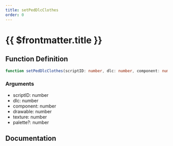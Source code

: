 ```yaml
---
title: setPedDlcClothes
order: 0
---
```


# {{ $frontmatter.title }}

## Function Definition

```ts
function setPedDlcClothes(scriptID: number, dlc: number, component: number, drawable: number, texture: number, palette?: number): void;
```

### Arguments

* scriptID: number
* dlc: number
* component: number
* drawable: number
* texture: number
* palette?: number

## Documentation

<!--@include: ./parts/setPedDlcClothes.md-->
